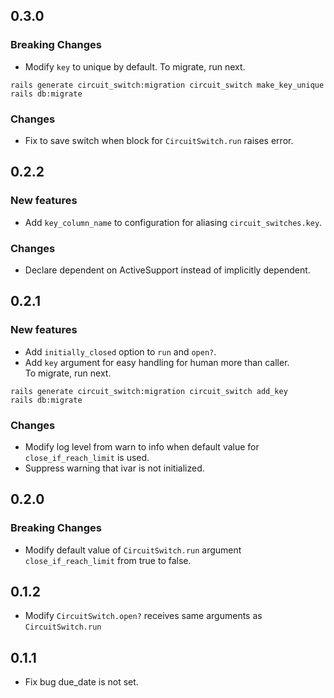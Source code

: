 ## 0.3.0

### Breaking Changes

* Modify `key` to unique by default.
To migrate, run next.

```
rails generate circuit_switch:migration circuit_switch make_key_unique
rails db:migrate
```

### Changes

* Fix to save switch when block for `CircuitSwitch.run` raises error.

## 0.2.2

### New features

* Add `key_column_name` to configuration for aliasing `circuit_switches.key`.

### Changes

* Declare dependent on ActiveSupport instead of implicitly dependent.

## 0.2.1

### New features

* Add `initially_closed` option to `run` and `open?`.
* Add `key` argument for easy handling for human more than caller.  
To migrate, run next.

```
rails generate circuit_switch:migration circuit_switch add_key
rails db:migrate
```

### Changes

* Modify log level from warn to info when default value for `close_if_reach_limit` is used.
* Suppress warning that ivar is not initialized.

## 0.2.0

### Breaking Changes

* Modify default value of `CircuitSwitch.run` argument `close_if_reach_limit` from true to false.

## 0.1.2

* Modify `CircuitSwitch.open?` receives same arguments as `CircuitSwitch.run`

## 0.1.1

* Fix bug due_date is not set.
